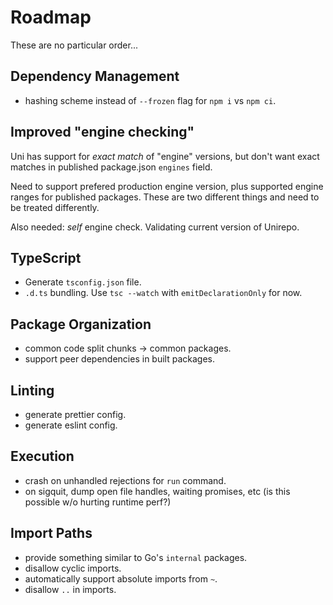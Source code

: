 # Roadmap

These are no particular order...

## Dependency Management

- hashing scheme instead of `--frozen` flag for `npm i` vs `npm ci`.

## Improved "engine checking"

Uni has support for _exact match_ of "engine" versions, but don't want exact
matches in published package.json `engines` field.

Need to support prefered production engine version, plus supported engine
ranges for published packages. These are two different things and need to
be treated differently.

Also needed: _self_ engine check. Validating current version of Unirepo.

## TypeScript

- Generate `tsconfig.json` file.
- `.d.ts` bundling. Use `tsc --watch` with `emitDeclarationOnly` for now.

## Package Organization

- common code split chunks -> common packages.
- support peer dependencies in built packages.

## Linting

- generate prettier config.
- generate eslint config.

## Execution

- crash on unhandled rejections for `run` command.
- on sigquit, dump open file handles, waiting promises, etc (is this possible w/o hurting runtime perf?)

## Import Paths

- provide something similar to Go's `internal` packages.
- disallow cyclic imports.
- automatically support absolute imports from `~`.
- disallow `..` in imports.
